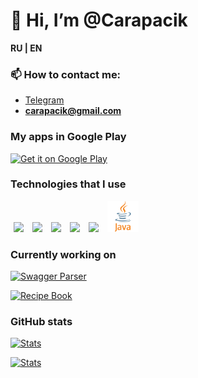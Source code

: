 # 👋 Hi, I’m @Carapacik
**RU | EN**
### 📫  How to contact me: 
 - [Telegram](https://t.me/carapacik)
 - **carapacik@gmail.com**
### My apps in Google Play
<a href='https://play.google.com/store/apps/developer?id=Carapacik'><img alt='Get it on Google Play' src='https://play.google.com/intl/en_us/badges/images/generic/en_badge_web_generic.png' height='80em'/></a>
### Technologies that I use
<a href="https://github.com/flutter"><img src="https://avatars.githubusercontent.com/u/14101776?s=50" hspace="5" /></a>
<a href="https://github.com/dart-lang"><img src="https://avatars.githubusercontent.com/u/1609975?s=50" hspace="5" /></a>
<a href="https://github.com/dotnet"><img src="https://avatars.githubusercontent.com/u/9141961?s=50" hspace="5" /></a>
<a href="https://github.com/Unity-Technologies"><img src="https://avatars.githubusercontent.com/u/426196?s=50" hspace="5" /></a>
<a href="https://github.com/python"><img src="https://www.python.org/static/img/python-logo-large.png" hspace="5" height="50" /></a>
<a href="https://www.oracle.com/java/"><img src="https://raw.githubusercontent.com/github/explore/5b3600551e122a3277c2c5368af2ad5725ffa9a1/topics/java/java.png" hspace="5" height="50" /></a>
### Currently working on
[![Swagger Parser](https://github-readme-stats.vercel.app/api/pin/?username=Carapacik&repo=swagger_parser)](https://github.com/Carapacik/swagger_parser)

[![Recipe Book](https://github-readme-stats.vercel.app/api/pin/?username=Carapacik&repo=RecipeBook)](https://github.com/Carapacik/RecipeBook)

### GitHub stats
[![Stats](https://github-readme-stats.vercel.app/api?username=carapacik&count_private=true&show_icons=true)](https://github.com/Carapacik)

[![Stats](https://github-readme-stats.vercel.app/api/top-langs/?username=carapacik&layout=compact)](https://github.com/Carapacik)
